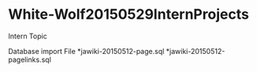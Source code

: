 # White-Wolf20150529InternProjects
Intern Topic

Database
    import File
    *jawiki-20150512-page.sql
    *jawiki-20150512-pagelinks.sql
